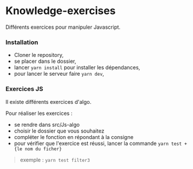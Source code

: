 # Knowledge-exercises

Différents exercices pour manipuler Javascript.

### Installation
- Cloner le repository,  
- se placer dans le dossier,  
- lancer `yarn install` pour installer les dépendances,
- pour lancer le serveur faire `yarn dev`,


### Exercices JS
Il existe différents exercices d'algo.  

Pour réaliser les exercices :
- se rendre dans src/Js-algo  
- choisir le dossier que vous souhaitez  
- compléter le fonction en répondant à la consigne   
- pour vérifier que l'exercice est réussi, lancer la commande `yarn test + {le nom du ficher}`  
>exemple : `yarn test filter3`